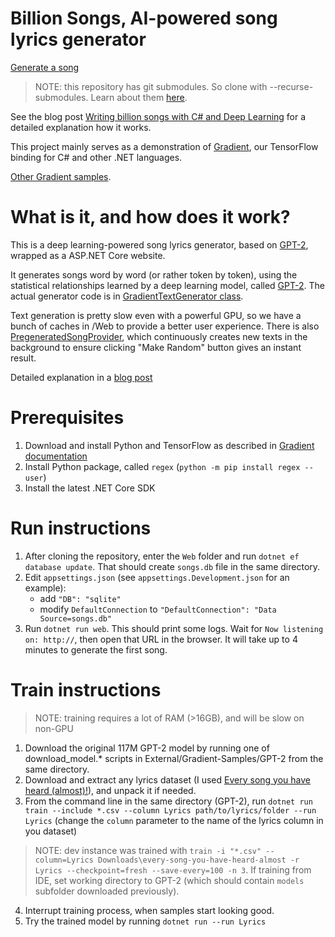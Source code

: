 # Billion Songs, AI-powered song lyrics generator

[Generate a song](https://billionsongs.azurewebsites.net/)

> NOTE: this repository has git submodules. So clone with --recurse-submodules.
> Learn about them [here](https://git-scm.com/book/en/v2/Git-Tools-Submodules).

See the blog post
[Writing billion songs with C# and Deep Learning](https://habr.com/post/453232/)
for a detailed explanation how it works.

This project mainly serves as a demonstration of
[Gradient](https://losttech.software/gradient.html),
our TensorFlow binding for C# and other .NET languages.

[Other Gradient samples](https://github.com/losttech/Gradient-Samples).

# What is it, and how does it work?

This is a deep learning-powered song lyrics generator, based on
[GPT-2](https://github.com/openai/gpt-2), wrapped as a ASP.NET Core website.

It generates songs word by word (or rather token by token), using
the statistical relationships learned by a deep learning model, called
[GPT-2](https://github.com/openai/gpt-2).
The actual generator code is in
[GradientTextGenerator class](Web/GradientTextGenerator.cs).

Text generation is pretty slow even with a powerful GPU,
so we have a bunch of caches in /Web to provide a better user experience.
There is also [PregeneratedSongProvider](Web/PregeneratedSongProvider.cs),
which continuously creates new texts in the background to ensure clicking 
"Make Random" button gives an instant result.

Detailed explanation in a [blog post](https://habr.com/post/453232/)

# Prerequisites

1. Download and install Python and TensorFlow as described in
[Gradient documentation](https://github.com/losttech/Gradient/#install-python-tensorflow)
2. Install Python package, called `regex` (`python -m pip install regex --user`)
3. Install the latest .NET Core SDK

# Run instructions

1. After cloning the repository, enter the `Web` folder and run `dotnet ef database update`.
That should create `songs.db` file in the same directory.
2. Edit `appsettings.json` (see `appsettings.Development.json` for an example):
    - add `"DB": "sqlite"`
    - modify `DefaultConnection` to `"DefaultConnection": "Data Source=songs.db"`
3. Run `dotnet run web`. This should print some logs.
Wait for `Now listening on: http://`, then open that URL in the browser.
It will take up to 4 minutes to generate the first song.


# Train instructions

> NOTE: training requires a lot of RAM (>16GB), and will be slow on non-GPU

1. Download the original 117M GPT-2 model by running
one of download_model.* scripts in External/Gradient-Samples/GPT-2
from the same directory.
2. Download and extract any lyrics dataset (I used 
[Every song you have heard (almost)!](https://www.kaggle.com/artimous/every-song-you-have-heard-almost)),
and unpack it if needed.
3. From the command line in the same directory (GPT-2), run
`dotnet run train --include *.csv --column Lyrics path/to/lyrics/folder --run Lyrics`
(change the `column` parameter to the name of the lyrics column in you dataset)
> NOTE: dev instance was trained with `train -i "*.csv" --column=Lyrics Downloads\every-song-you-have-heard-almost -r Lyrics --checkpoint=fresh --save-every=100 -n 3`.
> If training from IDE, set working directory to GPT-2
> (which should contain `models` subfolder downloaded previously).
4. Interrupt training process, when samples start looking good.
5. Try the trained model by running `dotnet run --run Lyrics`
